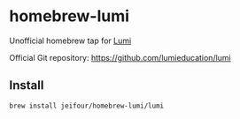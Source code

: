 # homebrew-lumi
Unofficial homebrew tap for [Lumi](https://lumi.education/)

Official Git repository: https://github.com/lumieducation/lumi

## Install

`brew install jeifour/homebrew-lumi/lumi`
